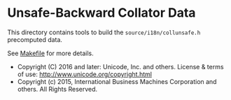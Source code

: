 Unsafe-Backward Collator Data
===

This directory contains tools to build the `source/i18n/collunsafe.h`
precomputed data.

See [Makefile](./Makefile) for more details.

* Copyright (C) 2016 and later: Unicode, Inc. and others. License & terms of use: http://www.unicode.org/copyright.html
* Copyright (c) 2015, International Business Machines Corporation and others. All Rights Reserved.
